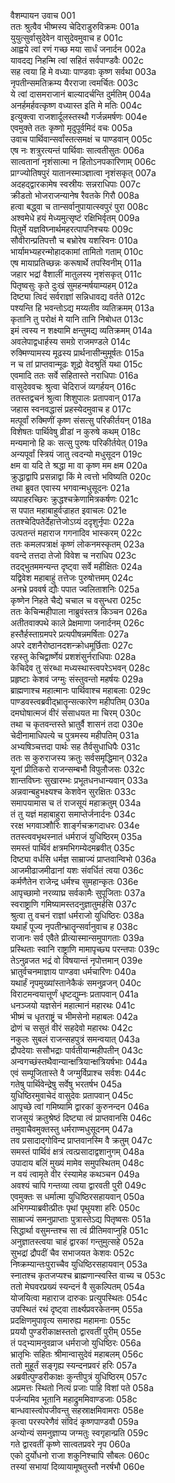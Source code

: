 वैशम्पायन उवाच	001  
ततः श्रुत्वैव भीष्मस्य चेदिराडुरुविक्रमः	001a  
युयुत्सुर्वासुदेवेन वासुदेवमुवाच ह	001c  
आह्वये त्वां रणं गच्छ मया सार्धं जनार्दन	002a  
यावदद्य निहन्मि त्वां सहितं सर्वपाण्डवैः	002c  
सह त्वया हि मे वध्याः पाण्डवाः कृष्ण सर्वथा	003a  
नृपतीन्समतिक्रम्य यैरराजा त्वमर्चितः	003c  
ये त्वां दासमराजानं बाल्यादर्चन्ति दुर्मतिम्	004a  
अनर्हमर्हवत्कृष्ण वध्यास्त इति मे मतिः	004c  
इत्युक्त्वा राजशार्दूलस्तस्थौ गर्जन्नमर्षणः	004e  
एवमुक्ते ततः कृष्णो मृदुपूर्वमिदं वचः	005a  
उवाच पार्थिवान्सर्वांस्तत्समक्षं च पाण्डवान्	005c  
एष नः शत्रुरत्यन्तं पार्थिवाः सात्वतीसुतः	006a  
सात्वतानां नृशंसात्मा न हितोऽनपकारिणाम्	006c  
प्राग्ज्योतिषपुरं यातानस्माञ्ज्ञात्वा नृशंसकृत्	007a  
अदहद्द्वारकामेष स्वस्रीयः सन्नराधिपाः	007c  
क्रीडतो भोजराजन्यानेष रैवतके गिरौ	008a  
हत्वा बद्ध्वा च तान्सर्वानुपायात्स्वपुरं पुरा	008c  
अश्वमेधे हयं मेध्यमुत्सृष्टं रक्षिभिर्वृतम्	009a  
पितुर्मे यज्ञविघ्नार्थमहरत्पापनिश्चयः	009c  
सौवीरान्प्रतिपत्तौ च बभ्रोरेष यशस्विनः	010a  
भार्यामभ्यहरन्मोहादकामां तामितो गताम्	010c  
एष मायाप्रतिच्छन्नः करूषार्थे तपस्विनीम्	011a  
जहार भद्रां वैशालीं मातुलस्य नृशंसकृत्	011c  
पितृष्वसुः कृते दुःखं सुमहन्मर्षयाम्यहम्	012a  
दिष्ट्या त्विदं सर्वराज्ञां सन्निधावद्य वर्तते	012c  
पश्यन्ति हि भवन्तोऽद्य मय्यतीव व्यतिक्रमम्	013a  
कृतानि तु परोक्षं मे यानि तानि निबोधत	013c  
इमं त्वस्य न शक्ष्यामि क्षन्तुमद्य व्यतिक्रमम्	014a  
अवलेपाद्वधार्हस्य समग्रे राजमण्डले	014c  
रुक्मिण्यामस्य मूढस्य प्रार्थनासीन्मुमूर्षतः	015a  
न च तां प्राप्तवान्मूढः शूद्रो वेदश्रुतिं यथा	015c  
एवमादि ततः सर्वे सहितास्ते नराधिपाः	016a  
वासुदेववचः श्रुत्वा चेदिराजं व्यगर्हयन्	016c  
ततस्तद्वचनं श्रुत्वा शिशुपालः प्रतापवान्	017a  
जहास स्वनवद्धासं प्रहस्येदमुवाच ह	017c  
मत्पूर्वां रुक्मिणीं कृष्ण संसत्सु परिकीर्तयन्	018a  
विशेषतः पार्थिवेषु व्रीडां न कुरुषे कथम्	018c  
मन्यमानो हि कः सत्सु पुरुषः परिकीर्तयेत्	019a  
अन्यपूर्वां स्त्रियं जातु त्वदन्यो मधुसूदन	019c  
क्षम वा यदि ते श्रद्धा मा वा कृष्ण मम क्षम	020a  
क्रुद्धाद्वापि प्रसन्नाद्वा किं मे त्वत्तो भविष्यति	020c  
तथा ब्रुवत एवास्य भगवान्मधुसूदनः	021a  
व्यपाहरच्छिरः क्रुद्धश्चक्रेणामित्रकर्षणः	021c  
स पपात महाबाहुर्वज्राहत इवाचलः	021e  
ततश्चेदिपतेर्देहात्तेजोऽग्र्यं ददृशुर्नृपाः	022a  
उत्पतन्तं महाराज गगनादिव भास्करम्	022c  
ततः कमलपत्राक्षं कृष्णं लोकनमस्कृतम्	023a  
ववन्दे तत्तदा तेजो विवेश च नराधिप	023c  
तदद्भुतममन्यन्त दृष्ट्वा सर्वे महीक्षितः	024a  
यद्विवेश महाबाहुं तत्तेजः पुरुषोत्तमम्	024c  
अनभ्रे प्रववर्ष द्यौः पपात ज्वलिताशनिः	025a  
कृष्णेन निहते चैद्ये चचाल च वसुन्धरा	025c  
ततः केचिन्महीपाला नाब्रुवंस्तत्र किञ्चन	026a  
अतीतवाक्पथे काले प्रेक्षमाणा जनार्दनम्	026c  
हस्तैर्हस्ताग्रमपरे प्रत्यपीषन्नमर्षिताः	027a  
अपरे दशनैरोष्ठानदशन्क्रोधमूर्छिताः	027c  
रहस्तु केचिद्वार्ष्णेयं प्रशशंसुर्नराधिपाः	028a  
केचिदेव तु संरब्धा मध्यस्थास्त्वपरेऽभवन्	028c  
प्रहृष्टाः केशवं जग्मुः संस्तुवन्तो महर्षयः	029a  
ब्राह्मणाश्च महात्मानः पार्थिवाश्च महाबलाः	029c  
पाण्डवस्त्वब्रवीद्भ्रातॄन्सत्कारेण महीपतिम्	030a  
दमघोषात्मजं वीरं संसाधयत मा चिरम्	030c  
तथा च कृतवन्तस्ते भ्रातुर्वै शासनं तदा	030e  
चेदीनामाधिपत्ये च पुत्रमस्य महीपतिम्	031a  
अभ्यषिञ्चत्तदा पार्थः सह तैर्वसुधाधिपैः	031c  
ततः स कुरुराजस्य क्रतुः सर्वसमृद्धिमान्	032a  
यूनां प्रीतिकरो राजन्सम्बभौ विपुलौजसः	032c  
शान्तविघ्नः सुखारम्भः प्रभूतधनधान्यवान्	033a  
अन्नवान्बहुभक्ष्यश्च केशवेन सुरक्षितः	033c  
समापयामास च तं राजसूयं महाक्रतुम्	034a  
तं तु यज्ञं महाबाहुरा समाप्तेर्जनार्दनः	034c  
ररक्ष भगवाञ्शौरिः शार्ङ्गचक्रगदाधरः	034e  
ततस्त्ववभृथस्नातं धर्मराजं युधिष्ठिरम्	035a  
समस्तं पार्थिवं क्षत्रमभिगम्येदमब्रवीत्	035c  
दिष्ट्या वर्धसि धर्मज्ञ साम्राज्यं प्राप्तवान्विभो	036a  
आजमीढाजमीढानां यशः संवर्धितं त्वया	036c  
कर्मणैतेन राजेन्द्र धर्मश्च सुमहान्कृतः	036e  
आपृच्छामो नरव्याघ्र सर्वकामैः सुपूजिताः	037a  
स्वराष्ट्राणि गमिष्यामस्तदनुज्ञातुमर्हसि	037c  
श्रुत्वा तु वचनं राज्ञां धर्मराजो युधिष्ठिरः	038a  
यथार्हं पूज्य नृपतीन्भ्रातॄन्सर्वानुवाच ह	038c  
राजानः सर्व एवैते प्रीत्यास्मान्समुपागताः	039a  
प्रस्थिताः स्वानि राष्ट्राणि मामापृच्छ्य परन्तपाः	039c  
तेऽनुव्रजत भद्रं वो विषयान्तं नृपोत्तमान्	039e  
भ्रातुर्वचनमाज्ञाय पाण्डवा धर्मचारिणः	040a  
यथार्हं नृपमुख्यांस्तानेकैकं समनुव्रजन्	040c  
विराटमन्वयात्तूर्णं धृष्टद्युम्नः प्रतापवान्	041a  
धनञ्जयो यज्ञसेनं महात्मानं महारथः	041c  
भीष्मं च धृतराष्ट्रं च भीमसेनो महाबलः	042a  
द्रोणं च ससुतं वीरं सहदेवो महारथः	042c  
नकुलः सुबलं राजन्सहपुत्रं समन्वयात्	043a  
द्रौपदेयाः ससौभद्राः पार्वतीयान्महीपतीन्	043c  
अन्वगच्छंस्तथैवान्यान्क्षत्रियान्क्षत्रियर्षभाः	044a  
एवं सम्पूजितास्ते वै जग्मुर्विप्राश्च सर्वशः	044c  
गतेषु पार्थिवेन्द्रेषु सर्वेषु भरतर्षभ	045a  
युधिष्ठिरमुवाचेदं वासुदेवः प्रतापवान्	045c  
आपृच्छे त्वां गमिष्यामि द्वारकां कुरुनन्दन	046a  
राजसूयं क्रतुश्रेष्ठं दिष्ट्या त्वं प्राप्तवानसि	046c  
तमुवाचैवमुक्तस्तु धर्मराण्मधुसूदनम्	047a  
तव प्रसादाद्गोविन्द प्राप्तवानस्मि वै क्रतुम्	047c  
समस्तं पार्थिवं क्षत्रं त्वत्प्रसादाद्वशानुगम्	048a  
उपादाय बलिं मुख्यं मामेव समुपस्थितम्	048c  
न वयं त्वामृते वीर रंस्यामेह कथञ्चन	049a  
अवश्यं चापि गन्तव्या त्वया द्वारवती पुरी	049c  
एवमुक्तः स धर्मात्मा युधिष्ठिरसहायवान्	050a  
अभिगम्याब्रवीत्प्रीतः पृथां पृथुयशा हरिः	050c  
साम्राज्यं समनुप्राप्ताः पुत्रास्तेऽद्य पितृष्वसः	051a  
सिद्धार्था वसुमन्तश्च सा त्वं प्रीतिमवाप्नुहि	051c  
अनुज्ञातस्त्वया चाहं द्वारकां गन्तुमुत्सहे	052a  
सुभद्रां द्रौपदीं चैव सभाजयत केशवः	052c  
निष्क्रम्यान्तःपुराच्चैव युधिष्ठिरसहायवान्	053a  
स्नातश्च कृतजप्यश्च ब्राह्मणान्स्वस्ति वाच्य च	053c  
ततो मेघवरप्रख्यं स्यन्दनं वै सुकल्पितम्	054a  
योजयित्वा महाराज दारुकः प्रत्युपस्थितः	054c  
उपस्थितं रथं दृष्ट्वा तार्क्ष्यप्रवरकेतनम्	055a  
प्रदक्षिणमुपावृत्य समारुह्य महामनाः	055c  
प्रययौ पुण्डरीकाक्षस्ततो द्वारवतीं पुरीम्	055e  
तं पद्भ्यामनुवव्राज धर्मराजो युधिष्ठिरः	056a  
भ्रातृभिः सहितः श्रीमान्वासुदेवं महाबलम्	056c  
ततो मुहूर्तं सङ्गृह्य स्यन्दनप्रवरं हरिः	057a  
अब्रवीत्पुण्डरीकाक्षः कुन्तीपुत्रं युधिष्ठिरम्	057c  
अप्रमत्तः स्थितो नित्यं प्रजाः पाहि विशां पते	058a  
पर्जन्यमिव भूतानि महाद्रुममिवाण्डजाः	058c  
बान्धवास्त्वोपजीवन्तु सहस्राक्षमिवामराः	058e  
कृत्वा परस्परेणैवं संविदं कृष्णपाण्डवौ	059a  
अन्योन्यं समनुज्ञाप्य जग्मतुः स्वगृहान्प्रति	059c  
गते द्वारवतीं कृष्णे सात्वतप्रवरे नृप	060a  
एको दुर्योधनो राजा शकुनिश्चापि सौबलः	060c  
तस्यां सभायां दिव्यायामूषतुस्तौ नरर्षभौ	060e  
